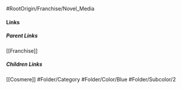 #RootOrigin/Franchise/Novel_Media
#### Links
##### Parent Links
[[Franchise]]
##### Children Links
[[Cosmere]]
#Folder/Category
#Folder/Color/Blue
#Folder/Subcolor/2
